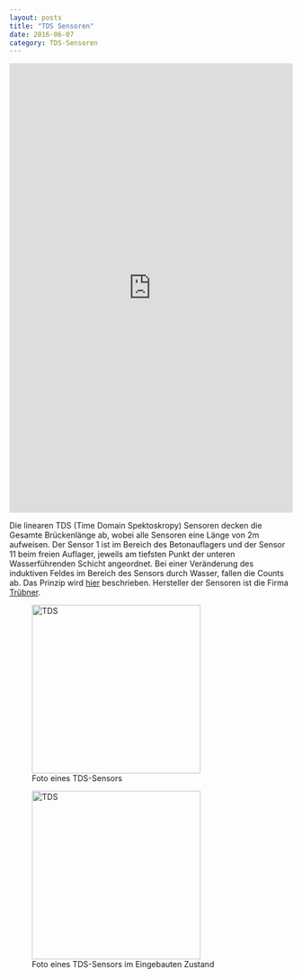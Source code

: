 ```yaml
---
layout: posts
title: "TDS Sensoren"
date: 2016-06-07
category: TDS-Sensoren
---
```



<iframe width="100%" height="800" frameborder="0" scrolling="no" src="https://plot.ly/~AbteilungHolz/74.embed"></iframe>

Die linearen TDS (Time Domain Spektoskropy) Sensoren decken die Gesamte Br&uuml;ckenl&auml;nge ab, wobei alle Sensoren eine Länge von 2m aufweisen. Der Sensor 1 ist im Bereich des Betonauflagers und der Sensor 11 beim freien Auflager, jeweils am tiefsten Punkt der unteren Wasserführenden Schicht angeordnet. Bei einer Ver&auml;nderung des induktiven Feldes im Bereich des Sensors durch Wasser, fallen die Counts ab. Das Prinzip wird [hier](http://iti.northwestern.edu/tdr/tdr2001/reviewers/hardware/sun2/Sun2.pdf "Sun and Young 2001") beschrieben. Hersteller der Sensoren ist die Firma [Tr&uuml;bner](http://www.truebner.de/Truebner_HTML/leistungen/zusammenarbeit.html "truebner.de").

<p style="text-align: left;">

<figure>
<img src="../images/TDS.JPG" alt="TDS" width="300px">
<figcaption>
Foto eines TDS-Sensors
</figcaption>
</figure>

<figure>
<img src="../images/TDS_eingebaut.JPG" alt="TDS" width="300px">
<figcaption>
Foto eines TDS-Sensors im Eingebauten Zustand
</figcaption>
</figure>

